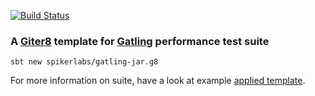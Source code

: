 [![Build Status](https://travis-ci.org/spikerlabs/gatling.g8.svg?branch=master)](https://travis-ci.org/spikerlabs/gatling.g8)

### A [Giter8][g8] template for [Gatling][gatling] performance test suite

```
sbt new spikerlabs/gatling-jar.g8
```

For more information on suite, have a look at example [applied template][example].

[g8]: http://www.foundweekends.org/giter8/
[gatling]: https://gatling.io
[example]: https://github.com/spikerlabs/performance-test-suite-example
